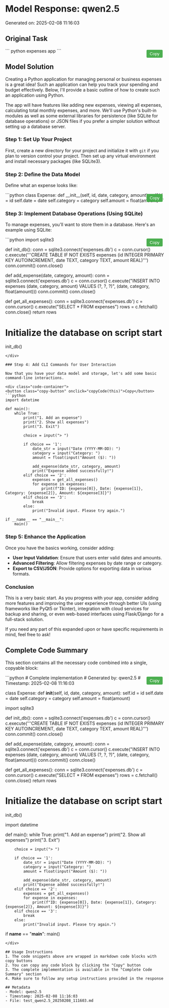 # Model Response: qwen2.5
Generated on: 2025-02-08 11:16:03


<style>
.copy-button {
    position: absolute;
    top: 5px;
    right: 5px;
    padding: 5px 10px;
    background-color: #4CAF50;
    color: white;
    border: none;
    border-radius: 3px;
    cursor: pointer;
    z-index: 1;
}
.code-container {
    position: relative;
    margin: 10px 0;
}
.copy-button:hover {
    background-color: #45a049;
}
.copy-button:active {
    background-color: #3d8b40;
}
</style>

<script>
function copyCode(buttonElement) {
    const codeBlock = buttonElement.parentElement.querySelector('code');
    const range = document.createRange();
    range.selectNode(codeBlock);
    window.getSelection().removeAllRanges();
    window.getSelection().addRange(range);
    try {
        document.execCommand('copy');
        buttonElement.textContent = 'Copied!';
        setTimeout(() => {
            buttonElement.textContent = 'Copy';
        }, 2000);
    } catch(e) {
        console.error('Failed to copy text:', e);
        buttonElement.textContent = 'Failed to copy';
    }
    window.getSelection().removeAllRanges();
}
</script>


## Original Task
<div class="code-container">
<button class="copy-button" onclick="copyCode(this)">Copy</button>
```
python expenses app
```
</div>

## Model Solution
Creating a Python application for managing personal or business expenses is a great idea! Such an application can help you track your spending and budget effectively. Below, I'll provide a basic outline of how to create such an application using Python.

The app will have features like adding new expenses, viewing all expenses, calculating total monthly expenses, and more. We'll use Python's built-in modules as well as some external libraries for persistence (like SQLite for database operations) or JSON files if you prefer a simpler solution without setting up a database server.

### Step 1: Set Up Your Project

First, create a new directory for your project and initialize it with `git` if you plan to version control your project. Then set up any virtual environment and install necessary packages (like SQLite3).

### Step 2: Define the Data Model

Define what an expense looks like:

<div class="code-container">
<button class="copy-button" onclick="copyCode(this)">Copy</button>
```python
class Expense:
    def __init__(self, id, date, category, amount):
        self.id = id
        self.date = date
        self.category = category
        self.amount = float(amount)
```
</div>

### Step 3: Implement Database Operations (Using SQLite)

To manage expenses, you'll want to store them in a database. Here's an example using SQLite:

<div class="code-container">
<button class="copy-button" onclick="copyCode(this)">Copy</button>
```python
import sqlite3

def init_db():
    conn = sqlite3.connect('expenses.db')
    c = conn.cursor()
    c.execute('''CREATE TABLE IF NOT EXISTS expenses 
                 (id INTEGER PRIMARY KEY AUTOINCREMENT,
                  date TEXT,
                  category TEXT,
                  amount REAL)''')
    conn.commit()
    conn.close()

def add_expense(date, category, amount):
    conn = sqlite3.connect('expenses.db')
    c = conn.cursor()
    c.execute("INSERT INTO expenses (date, category, amount) VALUES (?, ?, ?)", 
              (date, category, float(amount)))
    conn.commit()
    conn.close()

def get_all_expenses():
    conn = sqlite3.connect('expenses.db')
    c = conn.cursor()
    c.execute("SELECT * FROM expenses")
    rows = c.fetchall()
    conn.close()
    return rows

# Initialize the database on script start
init_db()
```
</div>

### Step 4: Add CLI Commands for User Interaction

Now that you have your data model and storage, let's add some basic command-line interactions.

<div class="code-container">
<button class="copy-button" onclick="copyCode(this)">Copy</button>
```python
import datetime

def main():
    while True:
        print("1. Add an expense")
        print("2. Show all expenses")
        print("3. Exit")
        
        choice = input("> ")
        
        if choice == '1':
            date_str = input("Date (YYYY-MM-DD): ")
            category = input("Category: ")
            amount = float(input("Amount ($): "))
            
            add_expense(date_str, category, amount)
            print("Expense added successfully!")
        elif choice == '2':
            expenses = get_all_expenses()
            for expense in expenses:
                print(f"ID: {expense[0]}, Date: {expense[1]}, Category: {expense[2]}, Amount: ${expense[3]}")
        elif choice == '3':
            break
        else:
            print("Invalid input. Please try again.")

if __name__ == "__main__":
    main()
```
</div>

### Step 5: Enhance the Application

Once you have the basics working, consider adding:

- **User Input Validation**: Ensure that users enter valid dates and amounts.
- **Advanced Filtering**: Allow filtering expenses by date range or category.
- **Export to CSV/JSON**: Provide options for exporting data in various formats.

### Conclusion
This is a very basic start. As you progress with your app, consider adding more features and improving the user experience through better UIs (using frameworks like PyQt5 or Tkinter), integration with cloud services for backup and sharing, or even web-based interfaces using Flask/Django for a full-stack solution.

If you need any part of this expanded upon or have specific requirements in mind, feel free to ask!

## Complete Code Summary
This section contains all the necessary code combined into a single, copyable block:

<div class="code-container">
<button class="copy-button" onclick="copyCode(this)">Copy</button>
```python
# Complete implementation
# Generated by: qwen2.5
# Timestamp: 2025-02-08 11:16:03

class Expense:
    def __init__(self, id, date, category, amount):
        self.id = id
        self.date = date
        self.category = category
        self.amount = float(amount)


import sqlite3

def init_db():
    conn = sqlite3.connect('expenses.db')
    c = conn.cursor()
    c.execute('''CREATE TABLE IF NOT EXISTS expenses 
                 (id INTEGER PRIMARY KEY AUTOINCREMENT,
                  date TEXT,
                  category TEXT,
                  amount REAL)''')
    conn.commit()
    conn.close()

def add_expense(date, category, amount):
    conn = sqlite3.connect('expenses.db')
    c = conn.cursor()
    c.execute("INSERT INTO expenses (date, category, amount) VALUES (?, ?, ?)", 
              (date, category, float(amount)))
    conn.commit()
    conn.close()

def get_all_expenses():
    conn = sqlite3.connect('expenses.db')
    c = conn.cursor()
    c.execute("SELECT * FROM expenses")
    rows = c.fetchall()
    conn.close()
    return rows

# Initialize the database on script start
init_db()


import datetime

def main():
    while True:
        print("1. Add an expense")
        print("2. Show all expenses")
        print("3. Exit")
        
        choice = input("> ")
        
        if choice == '1':
            date_str = input("Date (YYYY-MM-DD): ")
            category = input("Category: ")
            amount = float(input("Amount ($): "))
            
            add_expense(date_str, category, amount)
            print("Expense added successfully!")
        elif choice == '2':
            expenses = get_all_expenses()
            for expense in expenses:
                print(f"ID: {expense[0]}, Date: {expense[1]}, Category: {expense[2]}, Amount: ${expense[3]}")
        elif choice == '3':
            break
        else:
            print("Invalid input. Please try again.")

if __name__ == "__main__":
    main()

```
</div>

## Usage Instructions
1. The code snippets above are wrapped in markdown code blocks with copy buttons
2. You can copy any code block by clicking the "Copy" button
3. The complete implementation is available in the "Complete Code Summary" section
4. Make sure to follow any setup instructions provided in the response

## Metadata
- Model: qwen2.5
- Timestamp: 2025-02-08 11:16:03
- File: test_qwen2.5_20250208_111603.md
